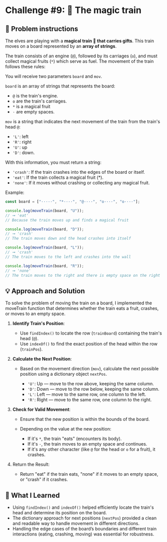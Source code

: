 # Challenge #9: 🚂 The magic train

## 🧠 Problem instructions

The elves are playing with a **magical train 🚂 that carries gifts**. This train moves on a board represented by an **array of strings**.

The train consists of an engine (`@`), followed by its carriages (`o`), and must collect magical fruits (`*`) which serve as fuel. The movement of the train follows these rules:

You will receive two parameters `board` and `mov`.

`board` is an array of strings that represents the board:

- `@` is the train's engine.
- `o` are the train's carriages.
- `*` is a magical fruit
- `·` are empty spaces.

`mov` is a string that indicates the next movement of the train from the train's head `@`:

- `'L'`: left
- `'R'`: right
- `'U'`: up
- `'D'`: down.

With this information, you must return a string:

- `'crash'`: If the train crashes into the edges of the board or itself.
- `'eat'`: If the train collects a magical fruit (\*).
- `'none'`: If it moves without crashing or collecting any magical fruit.

Example:

```javascript
const board = ["·····", "*····", "@····", "o····", "o····"];

console.log(moveTrain(board, "U"));
// ➞ 'eat'
// Because the train moves up and finds a magical fruit

console.log(moveTrain(board, "D"));
// ➞ 'crash'
// The train moves down and the head crashes into itself

console.log(moveTrain(board, "L"));
// ➞ 'crash'
// The train moves to the left and crashes into the wall

console.log(moveTrain(board, "R"));
// ➞ 'none'
// The train moves to the right and there is empty space on the right
```

## 💡 Approach and Solution

To solve the problem of moving the train on a board, I implemented the moveTrain function that determines whether the train eats a fruit, crashes, or moves to an empty space.

1. **Identify Train's Position**:

   - Use `findIndex()` to locate the row (`trainBoard`) containing the train's head (`@`).
   - Use `indexOf()` to find the exact position of the head within the row (`trainPos`).

2. **Calculate the Next Position**:

   - Based on the movement direction (`mov`), calculate the next possible position using a dictionary object `nextPos`.

     - `'U'`: Up — move to the row above, keeping the same column.
     - `'D'`: Down — move to the row below, keeping the same column.
     - `'L'`: Left — move to the same row, one column to the left.
     - `'R'`: Right — move to the same row, one column to the right.

3. **Check for Valid Movement**:

   - Ensure that the new position is within the bounds of the board.
   - Depending on the value at the new position:

     - If it's `*`, the train "eats" (encounters its body).
     - If it's `·`, the train moves to an empty space and continues.
     - If it's any other character (like `@` for the head or `o` for a fruit), it crashes.

4. Return the Result:

   - Return "eat" if the train eats, "none" if it moves to an empty space, or "crash" if it crashes.

## 🎉 What I Learned

- Using `findIndex()` and `indexOf()` helped efficiently locate the train's head and determine its position on the board.
- The dictionary approach for next positions (`nextPos`) provided a clean and readable way to handle movement in different directions.
- Handling the edge cases of the board’s boundaries and different train interactions (eating, crashing, moving) was essential for robustness.
